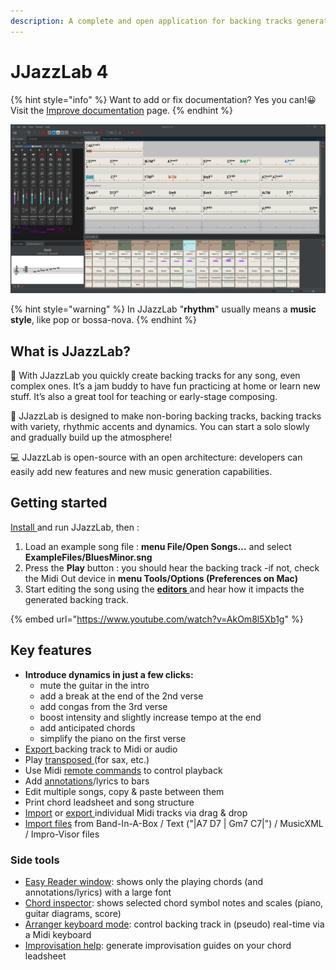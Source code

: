 ```yaml
---
description: A complete and open application for backing tracks generation.
---
```


# JJazzLab 4

{% hint style="info" %}
Want to add or fix documentation? Yes you can!😀 Visit the [Improve documentation](contribute/improve-doc.md) page.
{% endhint %}

![JJazzlab 4](.gitbook/assets/JJazzLab4-full1.png)

{% hint style="warning" %}
In JJazzLab "**rhythm**" usually means a **music style**, like pop or bossa-nova.
{% endhint %}

## What is JJazzLab?

🎵 With JJazzLab you quickly create backing tracks for any song, even complex ones. It’s a jam buddy to have fun practicing at home or learn new stuff. It’s also a great tool for teaching or early-stage composing.

🎷 JJazzLab is designed to make non-boring backing tracks, backing tracks with variety, rhythmic accents and dynamics. You can start a solo slowly and gradually build up the atmosphere!

💻 JJazzLab is open-source with an open architecture:  developers can easily add new features and new music generation capabilities.

## Getting started

[Install ](installation.md)and run JJazzLab, then :

1. Load an example song file : **menu File/Open Songs...** and select **ExampleFiles/BluesMinor.sng**
2. Press the **Play** button : you should hear the backing track -if not, check the Midi Out device in **menu Tools/Options (Preferences on Mac)**
3. Start editing the song using the [**editors** ](broken-reference)and hear how it impacts the generated backing track.

{% embed url="https://www.youtube.com/watch?v=AkOm8l5Xb1g" %}

## Key features

* **Introduce dynamics in just a few clicks:**&#x20;
  * mute the guitar in the intro
  * add a break at the end of the 2nd verse
  * add congas from the 3rd verse
  * boost intensity and slightly increase tempo at the end&#x20;
  * add anticipated chords
  * simplify the piano on the first verse
* [Export ](songs/exporting-songs.md)backing track to Midi or audio
* Play [transposed ](playback-control/playback-key-transposition.md)(for sax, etc.)
* Use Midi [remote commands](playback-control/midi-remote-commands.md) to control playback
* Add [annotations](editors/chord-lead-sheet.md#bar-annotations-lyrics)/lyrics to bars
* Edit multiple songs, copy & paste between them
* Print chord leadsheet and song structure
* [Import](editors/notes-editor.md#importing-notes) or [export ](editors/mix-console.md#export-to-midi-file-with-mouse-drag-and-drop)individual Midi tracks via drag & drop
* [Import files](./#import) from Band-In-A-Box / Text ("|A7 D7 | Gm7 C7|") / MusicXML / Impro-Visor files

### **Side tools**

* [Easy Reader window](tools/easy-reader.md): shows only the playing chords (and annotations/lyrics) with a large font
* [Chord inspector](tools/notes-viewer.md): shows selected chord symbol notes and scales (piano, guitar diagrams, score)
* [Arranger keyboard mode](tools/arranger-keyboard-mode.md): control backing track in (pseudo) real-time via a Midi keyboard
* [Improvisation help](tools/improvisation-help.md): generate improvisation guides on your chord leadsheet





